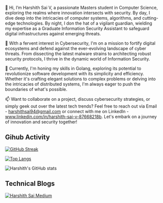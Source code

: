 👋 Hi, I’m Harshith Sai V, a passionate Masters student in Computer Science, exploring the realms where innovation intersects with security. By day, I dive deep into the intricacies of computer systems, algorithms, and cutting-edge technologies. By night, I don the hat of a vigilant guardian, wielding my expertise as a Graduate Information Security Assistant to safeguard digital infrastructures against emerging threats.

🔐 With a fervent interest in Cybersecurity, I'm on a mission to fortify digital ecosystems and defend against the ever-evolving landscape of cyber threats. From dissecting the latest malware strains to architecting robust security protocols, I thrive in the dynamic world of Information Security.

🌱 Currently, I'm honing my skills in Golang, exploring its potential to revolutionize software development with its simplicity and efficiency. Whether it's crafting elegant solutions to complex problems or delving into the intricacies of distributed systems, I'm always eager to push the boundaries of what's possible.

📫 Want to collaborate on a project, discuss cybersecurity strategies, or simply geek out over the latest tech trends? Feel free to reach out via Email - harshithsai94@gmail.com or connect with me on LinkedIn - www.linkedin.com/in/harshith-sai-v-87668218b. Let's embark on a journey of innovation and security together!

## Gihub Activity
[![GitHub Streak](https://streak-stats.demolab.com/?user=godfather2327&theme=dark)](https://git.io/streak-stats)

[![Top Langs](https://github-readme-stats.vercel.app/api/top-langs/?username=godfather2327&layout=donut)](https://github.com/anuraghazra/github-readme-stats)

![Harshith's GitHub stats](https://github-readme-stats.vercel.app/api?username=godfather2327&show_icons=true&theme=radical)


<!---
[![Harshith's github activity graph](https://github-readme-activity-graph.vercel.app/graph?username=godfather2327&theme=tokyo-night)](https://github.com/ashutosh00710/github-readme-activity-graph)
--->

## Technical Blogs
[![Harshith Sai Medium](https://github-readme-medium.vercel.app/?username=harshithsai94)](https://medium.com/@harshtihsai94)
<!---
godfather2327/godfather2327 is a ✨ special ✨ repository because its `README.md` (this file) appears on your GitHub profile.
You can click the Preview link to take a look at your changes.
--->
